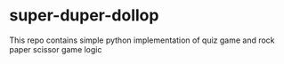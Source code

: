 # super-duper-dollop
This repo contains simple python implementation of quiz game and rock paper scissor game logic
